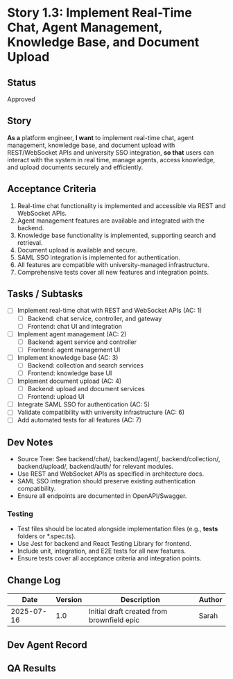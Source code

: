 # Story 1.3: Implement Real-Time Chat, Agent Management, Knowledge Base, and Document Upload

## Status
Approved

## Story
**As a** platform engineer,
**I want** to implement real-time chat, agent management, knowledge base, and document upload with REST/WebSocket APIs and university SSO integration,
**so that** users can interact with the system in real time, manage agents, access knowledge, and upload documents securely and efficiently.

## Acceptance Criteria
1. Real-time chat functionality is implemented and accessible via REST and WebSocket APIs.
2. Agent management features are available and integrated with the backend.
3. Knowledge base functionality is implemented, supporting search and retrieval.
4. Document upload is available and secure.
5. SAML SSO integration is implemented for authentication.
6. All features are compatible with university-managed infrastructure.
7. Comprehensive tests cover all new features and integration points.

## Tasks / Subtasks
- [ ] Implement real-time chat with REST and WebSocket APIs (AC: 1)
  - [ ] Backend: chat service, controller, and gateway
  - [ ] Frontend: chat UI and integration
- [ ] Implement agent management (AC: 2)
  - [ ] Backend: agent service and controller
  - [ ] Frontend: agent management UI
- [ ] Implement knowledge base (AC: 3)
  - [ ] Backend: collection and search services
  - [ ] Frontend: knowledge base UI
- [ ] Implement document upload (AC: 4)
  - [ ] Backend: upload and document services
  - [ ] Frontend: upload UI
- [ ] Integrate SAML SSO for authentication (AC: 5)
- [ ] Validate compatibility with university infrastructure (AC: 6)
- [ ] Add automated tests for all features (AC: 7)

## Dev Notes
- Source Tree: See backend/chat/, backend/agent/, backend/collection/, backend/upload/, backend/auth/ for relevant modules.
- Use REST and WebSocket APIs as specified in architecture docs.
- SAML SSO integration should preserve existing authentication compatibility.
- Ensure all endpoints are documented in OpenAPI/Swagger.

### Testing
- Test files should be located alongside implementation files (e.g., __tests__ folders or *.spec.ts).
- Use Jest for backend and React Testing Library for frontend.
- Include unit, integration, and E2E tests for all new features.
- Ensure tests cover all acceptance criteria and integration points.

## Change Log
| Date       | Version | Description                                 | Author |
|------------|---------|---------------------------------------------|--------|
| 2025-07-16 | 1.0     | Initial draft created from brownfield epic   | Sarah  |

## Dev Agent Record
<!-- To be completed by dev agent during implementation -->

## QA Results
<!-- To be completed by QA agent after implementation --> 